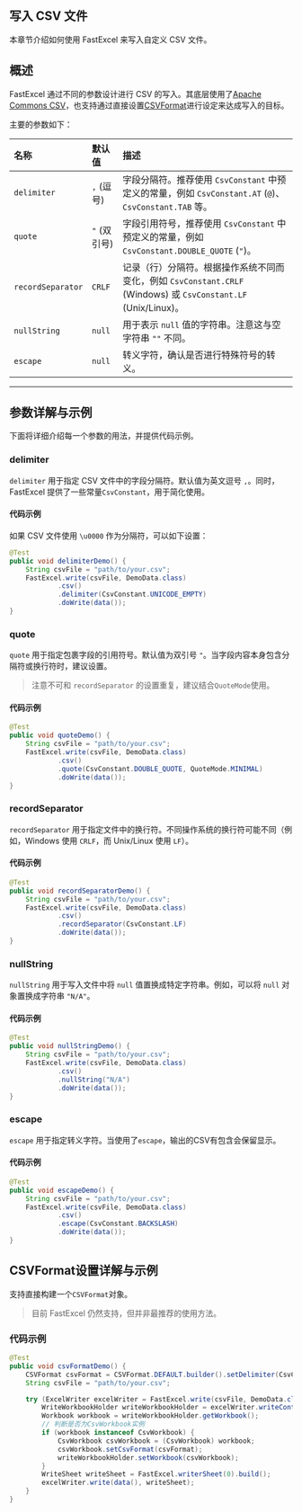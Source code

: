 ## 写入 CSV 文件
本章节介绍如何使用 FastExcel 来写入自定义 CSV 文件。

## 概述
FastExcel 通过不同的参数设计进行 CSV 的写入。其底层使用了[Apache Commons CSV](https://commons.apache.org/proper/commons-csv)，也支持通过直接设置[CSVFormat](https://commons.apache.org/proper/commons-csv/apidocs/org/apache/commons/csv/CSVFormat.html)进行设定来达成写入的目标。

主要的参数如下：

| 名称 | 默认值 | 描述 |
| :--- | :--- | :--- |
| `delimiter` | `,` (逗号) | 字段分隔符。推荐使用 `CsvConstant` 中预定义的常量，例如 `CsvConstant.AT` (`@`)、`CsvConstant.TAB` 等。 |
| `quote` | `"` (双引号) | 字段引用符号，推荐使用 `CsvConstant` 中预定义的常量，例如 `CsvConstant.DOUBLE_QUOTE` (`"`)。 |
| `recordSeparator` | `CRLF` | 记录（行）分隔符。根据操作系统不同而变化，例如 `CsvConstant.CRLF` (Windows) 或 `CsvConstant.LF` (Unix/Linux)。 |
| `nullString` | `null` | 用于表示 `null` 值的字符串。注意这与空字符串 `""` 不同。 |
| `escape` | `null` | 转义字符，确认是否进行特殊符号的转义。 |

---

## 参数详解与示例

下面将详细介绍每一个参数的用法，并提供代码示例。

### delimiter

`delimiter` 用于指定 CSV 文件中的字段分隔符。默认值为英文逗号 `,`。同时，FastExcel 提供了一些常量`CsvConstant`，用于简化使用。

#### 代码示例
如果 CSV 文件使用 `\u0000` 作为分隔符，可以如下设置：
```java
@Test
public void delimiterDemo() {
    String csvFile = "path/to/your.csv";
    FastExcel.write(csvFile, DemoData.class)
            .csv()
            .delimiter(CsvConstant.UNICODE_EMPTY)
            .doWrite(data());
}
```

### quote

`quote` 用于指定包裹字段的引用符号。默认值为双引号 `"`。当字段内容本身包含分隔符或换行符时，建议设置。
> 注意不可和 `recordSeparator` 的设置重复，建议结合`QuoteMode`使用。

#### 代码示例
```java
@Test
public void quoteDemo() {
    String csvFile = "path/to/your.csv";
    FastExcel.write(csvFile, DemoData.class)
            .csv()
            .quote(CsvConstant.DOUBLE_QUOTE, QuoteMode.MINIMAL)
            .doWrite(data());
}
```

### recordSeparator

`recordSeparator` 用于指定文件中的换行符。不同操作系统的换行符可能不同（例如，Windows 使用 `CRLF`，而 Unix/Linux 使用 `LF`）。

#### 代码示例
```java
@Test
public void recordSeparatorDemo() {
    String csvFile = "path/to/your.csv";
    FastExcel.write(csvFile, DemoData.class)
            .csv()
            .recordSeparator(CsvConstant.LF)
            .doWrite(data());
}
```

### nullString

`nullString` 用于写入文件中将 `null` 值置换成特定字符串。例如，可以将 `null` 对象置换成字符串 `"N/A"`。

#### 代码示例
```java
@Test
public void nullStringDemo() {
    String csvFile = "path/to/your.csv";
    FastExcel.write(csvFile, DemoData.class)
            .csv()
            .nullString("N/A")
            .doWrite(data());
}
```

### escape

`escape` 用于指定转义字符。当使用了`escape`，输出的CSV有包含会保留显示。

#### 代码示例
```java
@Test
public void escapeDemo() {
    String csvFile = "path/to/your.csv";
    FastExcel.write(csvFile, DemoData.class)
            .csv()
            .escape(CsvConstant.BACKSLASH)
            .doWrite(data());
}
```

## CSVFormat设置详解与示例

支持直接构建一个`CSVFormat`对象。
> 目前 FastExcel 仍然支持，但并非最推荐的使用方法。

### 代码示例

```java
@Test
public void csvFormatDemo() {
    CSVFormat csvFormat = CSVFormat.DEFAULT.builder().setDelimiter(CsvConstant.AT).build();
    String csvFile = "path/to/your.csv";

    try (ExcelWriter excelWriter = FastExcel.write(csvFile, DemoData.class).excelType(ExcelTypeEnum.CSV).build()) {
        WriteWorkbookHolder writeWorkbookHolder = excelWriter.writeContext().writeWorkbookHolder();
        Workbook workbook = writeWorkbookHolder.getWorkbook();
        // 判断是否为CsvWorkbook实例
        if (workbook instanceof CsvWorkbook) {
            CsvWorkbook csvWorkbook = (CsvWorkbook) workbook;
            csvWorkbook.setCsvFormat(csvFormat);
            writeWorkbookHolder.setWorkbook(csvWorkbook);
        }
        WriteSheet writeSheet = FastExcel.writerSheet(0).build();
        excelWriter.write(data(), writeSheet);
    }
}
```
